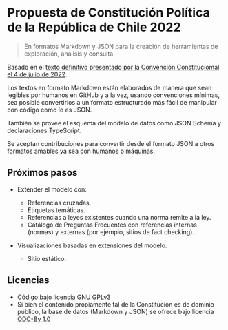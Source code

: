 # Propuesta de Constitución Política de la República de Chile 2022

> En formatos Markdown y JSON para la creación de herramientas de exploración, análisis y consulta.

Basado en el [texto definitivo presentado por la Convención Constituciomal el 4 de julio de 2022](https://www.chileconvencion.cl/wp-content/uploads/2022/07/Texto-Definitivo-CPR-2022-Tapas.pdf).

Los textos en formato Markdown están elaborados de manera que sean legibles por humanos en GitHub y a la vez, usando convenciones mínimas, sea posible convertirlos a un formato estructurado más fácil de manipular con código como lo es JSON.

También se provee el esquema del modelo de datos como JSON Schema y declaraciones TypeScript.

Se aceptan contribuciones para convertir desde el formato JSON a otros formatos amables ya sea con humanos o máquinas.

## Próximos pasos

- Extender el modelo con:

  - Referencias cruzadas.
  - Etiquetas temáticas.
  - Referencias a leyes existentes cuando una norma remite a la ley.
  - Catálogo de Preguntas Frecuentes con referencias internas (normas) y externas (por ejemplo, sitios de fact checking).

- Visualizaciones basadas en extensiones del modelo.
  - Sitio estático.

## Licencias

- Código bajo licencia [GNU GPLv3](./LICENSE)
- Si bien el contenido propiamente tal de la Constitución es de dominio público, la base de datos (Markdown y JSON) se ofrece bajo licencia [ODC-By 1.0](https://opendatacommons.org/licenses/by/summary/)
